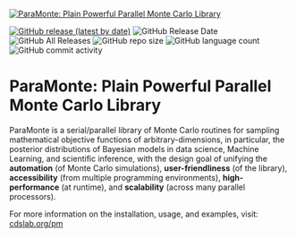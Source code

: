 [![ParaMonte: Plain Powerful Parallel Monte Carlo Library](https://www.cdslab.org/paramonte/images/paramonte.png)](https://www.cdslab.org/paramonte)  
  
[![GitHub release (latest by date)](https://img.shields.io/github/v/release/cdslaborg/paramonte?color=orange)](https://github.com/cdslaborg/paramonte/releases) 
![GitHub Release Date](https://img.shields.io/github/release-date/cdslaborg/paramonte?color=orange) 
![GitHub All Releases](https://img.shields.io/github/downloads/cdslaborg/paramonte/total?color=brightgreen) 
![GitHub repo size](https://img.shields.io/github/repo-size/cdslaborg/paramonte) 
![GitHub language count](https://img.shields.io/github/languages/count/cdslaborg/paramonte) 
![GitHub commit activity](https://img.shields.io/github/commit-activity/m/cdslaborg/paramonte) 

ParaMonte: Plain Powerful Parallel Monte Carlo Library
======================================================

ParaMonte is a serial/parallel library of Monte Carlo routines for sampling mathematical objective functions of arbitrary-dimensions, in particular, the posterior distributions of Bayesian models in data science, Machine Learning, and scientific inference, with the design goal of unifying the **automation** (of Monte Carlo simulations), **user-friendliness** (of the library), **accessibility** (from multiple programming environments), **high-performance** (at runtime), and **scalability** (across many parallel processors).

For more information on the installation, usage, and examples, visit: [cdslab.org/pm](https://www.cdslab.org/paramonte)
